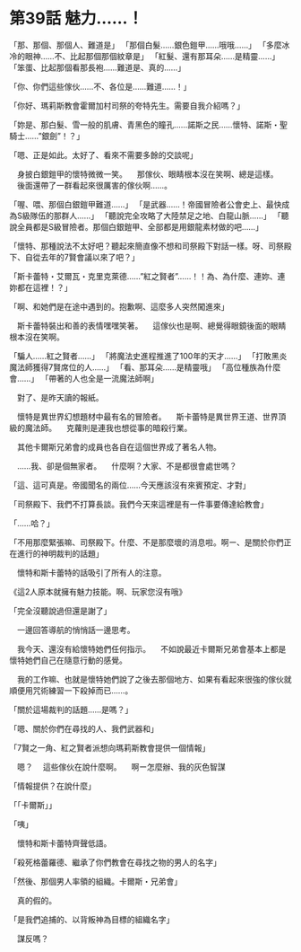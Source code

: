 # 第39話 魅力……！

「那、那個、那個人、難道是」
「那個白髮……銀色鎧甲……哦哦……」
「多麼冰冷的眼神……不、比起那個那個紋章是」
「紅髮、還有那耳朵……是精靈……」
「笨蛋、比起那個看那長袍……難道是、真的……」

「你、你們這些傢伙……不、各位是……難道……！」

「你好、瑪莉斯教會霍爾加村司祭的夸特先生。需要自我介紹嗎？」

「妳是、那白髮、雪一般的肌膚、青黑色的瞳孔……諾斯之民……懷特、諾斯・聖騎士……”銀劍”！？」

「嗯、正是如此。太好了、看來不需要多餘的交談呢」

　身披白銀鎧甲的懷特微微一笑。
　那傢伙、眼睛根本沒在笑啊、總是這樣。
　後面還帶了一群看起來很厲害的傢伙啊……。

「喔、喂、那個白銀鎧甲難道……」
「是武器……！帝國冒險者公會史上、最快成為S級隊伍的那群人……」
「聽說完全攻略了大陸禁足之地、白龍山脈……」
「聽說全員都是S級冒險者。那個白銀鎧甲、全部都是用銀龍素材做的吧……」

「懷特、那種說法不太好吧？聽起來簡直像不想和司祭殿下對話一樣。呀、司祭殿下、自從去年的7賢會議以來了吧？」

「斯卡蕾特・艾爾瓦・克里克萊德……”紅之賢者”……！！為、為什麼、連妳、連妳都在這裡！？」

「啊、和她們是在途中遇到的。抱歉啊、這麼多人突然闖進來」

　斯卡蕾特裝出和善的表情嘿嘿笑著。
　這傢伙也是啊、總覺得眼鏡後面的眼睛根本沒在笑啊。

「騙人……紅之賢者……」
「將魔法史進程推進了100年的天才……」
「打敗黑炎魔法師獲得7賢席位的人……」
「看、那耳朵……是精靈哦」
「高位種族為什麼會……」
「帶著的人也全是一流魔法師啊」

　對了、是昨天讀的報紙。

　懷特是異世界幻想題材中最有名的冒險者。
　斯卡蕾特是異世界王道、世界頂級的魔法師。
　克蘿則是連我也想從事的暗殺行業。

　其他卡爾斯兄弟會的成員也各自在這個世界成了著名人物。

　……我、卻是個無家者。
　什麼啊？大家、不是都很會處世嗎？

「這、這可真是。帝國聞名的兩位……今天應該沒有來賓預定、才對」

「司祭殿下、我們不打算長談。我們今天來這裡是有一件事要傳達給教會」

「……哈？」

「不用那麼緊張嘛、司祭殿下。什麼、不是那麼壞的消息啦。啊ー、是關於你們正在進行的神明裁判的話題」

　懷特和斯卡蕾特的話吸引了所有人的注意。

《這2人原本就擁有魅力技能。啊、玩家您沒有哦》

「完全沒聽說過但還是謝了」

　一邊回答導航的悄悄話一邊思考。

　我今天、還沒有給懷特她們任何指示。
　不如說最近卡爾斯兄弟會基本上都是懷特她們自己在隨意行動的感覺。

　我的工作嘛、也就是懷特她們說了之後去那個地方、如果有看起來很強的傢伙就順便用咒術練習一下殺掉而已……。

「關於這場裁判的話題……是嗎？」

「嗯、關於你們在尋找的人、我們武器和」

「7賢之一角、紅之賢者派想向瑪莉斯教會提供一個情報」

　嗯？
　這些傢伙在說什麼啊。
　啊ー怎麼辦、我的灰色智謀

「情報提供？在說什麼」

「「卡爾斯」」

「咦」

　懷特和斯卡蕾特齊聲低語。

「殺死格蕾羅德、繼承了你們教會在尋找之物的男人的名字」

「然後、那個男人率領的組織。卡爾斯・兄弟會」

　真的假的。

「是我們追捕的、以背叛神為目標的組織名字」

　謀反嗎？